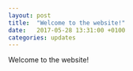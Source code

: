 ```yaml
---
layout: post
title:  "Welcome to the website!"
date:   2017-05-28 13:31:00 +0100
categories: updates
---
```


Welcome to the website!